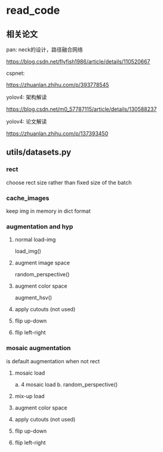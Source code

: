 # read_code

## 相关论文

pan: neck的设计，路径融合网络

https://blog.csdn.net/flyfish1986/article/details/110520667

cspnet: 

https://zhuanlan.zhihu.com/p/393778545

yolov4: 架构解读

https://blog.csdn.net/m0_57787115/article/details/130588237

yolov4: 论文解读

https://zhuanlan.zhihu.com/p/137393450

## utils/datasets.py

### rect

choose rect size rather than fixed size of the batch

### cache_images

keep img in memory in dict format

### augmentation and hyp

1. normal load-img

    load_img()

2. augment image space

    random_perspective()

3. augment color space

    augment_hsv()

4. apply cutouts (not used)
5. flip up-down
6. flip left-right

### mosaic augmentation

is default augmentation when not rect

1. mosaic load

    a. 4 mosaic load
    b. random_perspective()

3. mix-up load
4. augment color space
5. apply cutouts (not used)
6. flip up-down
7. flip left-right
